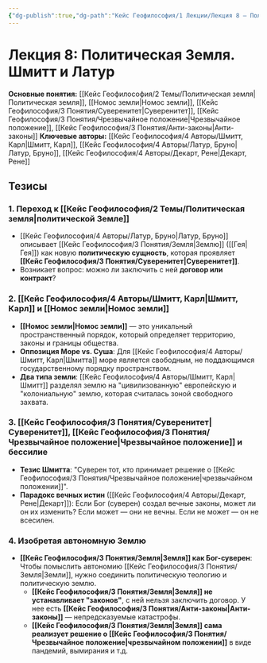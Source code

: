 ```yaml
---
{"dg-publish":true,"dg-path":"Кейс Геофилософия/1 Лекции/Лекция 8 – Политическая Земля","permalink":"/kejs-geofilosofiya/1-lekczii/lekcziya-8-politicheskaya-zemlya/","dgShowLocalGraph":true}
---
```


# Лекция 8: Политическая Земля. Шмитт и Латур

**Основные понятия:** [[Кейс Геофилософия/2 Темы/Политическая земля\|Политическая земля]], [[Номос земли\|Номос земли]], [[Кейс Геофилософия/3 Понятия/Суверенитет\|Суверенитет]], [[Кейс Геофилософия/3 Понятия/Чрезвычайное положение\|Чрезвычайное положение]], [[Кейс Геофилософия/3 Понятия/Анти-законы\|Анти-законы]]
**Ключевые авторы:** [[Кейс Геофилософия/4 Авторы/Шмитт, Карл\|Шмитт, Карл]], [[Кейс Геофилософия/4 Авторы/Латур, Бруно\|Латур, Бруно]], [[Кейс Геофилософия/4 Авторы/Декарт, Рене\|Декарт, Рене]]

## Тезисы

### 1. Переход к [[Кейс Геофилософия/2 Темы/Политическая земля\|политической Земле]]
- [[Кейс Геофилософия/4 Авторы/Латур, Бруно\|Латур, Бруно]] описывает [[Кейс Геофилософия/3 Понятия/Земля\|Землю]] ([[Гея\|Гея]]) как новую **политическую сущность**, которая проявляет **[[Кейс Геофилософия/3 Понятия/Суверенитет\|Суверенитет]]**.
- Возникает вопрос: можно ли заключить с ней **договор или контракт**?

### 2. [[Кейс Геофилософия/4 Авторы/Шмитт, Карл\|Шмитт, Карл]] и [[Номос земли\|Номос земли]]
- **[[Номос земли\|Номос земли]]** — это уникальный пространственный порядок, который определяет территорию, законы и границы общества.
- **Оппозиция Море vs. Суша**: Для [[Кейс Геофилософия/4 Авторы/Шмитт, Карл\|Шмитта]] море является свободным, не поддающимся государственному порядку пространством.
- **Два типа земли**: [[Кейс Геофилософия/4 Авторы/Шмитт, Карл\|Шмитт]] разделял землю на "цивилизованную" европейскую и "колониальную" землю, которая считалась зоной свободного захвата.

### 3. [[Кейс Геофилософия/3 Понятия/Суверенитет\|Суверенитет]], [[Кейс Геофилософия/3 Понятия/Чрезвычайное положение\|Чрезвычайное положение]] и бессилие
- **Тезис Шмитта**: "Суверен тот, кто принимает решение о [[Кейс Геофилософия/3 Понятия/Чрезвычайное положение\|чрезвычайном положении]]".
- **Парадокс вечных истин** ([[Кейс Геофилософия/4 Авторы/Декарт, Рене\|Декарт]]): Если Бог (суверен) создал вечные законы, может ли он их изменить? Если может — они не вечны. Если не может — он не всесилен.

### 4. Изобретая автономную Землю
- **[[Кейс Геофилософия/3 Понятия/Земля\|Земля]] как Бог-суверен**: Чтобы помыслить автономию [[Кейс Геофилософия/3 Понятия/Земля\|Земли]], нужно соединить политическую теологию и политическую землю.
    - **[[Кейс Геофилософия/3 Понятия/Земля\|Земля]] не устанавливает "законов"**, с ней нельзя заключить договор. У нее есть **[[Кейс Геофилософия/3 Понятия/Анти-законы\|Анти-законы]]** — непредсказуемые катастрофы.
    - **[[Кейс Геофилософия/3 Понятия/Земля\|Земля]] сама реализует решение о [[Кейс Геофилософия/3 Понятия/Чрезвычайное положение\|чрезвычайном положении]]** в виде пандемий, вымирания и т.д.
